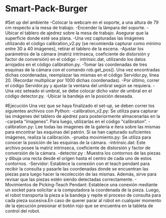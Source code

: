 # Smart-Pack-Burger
#Set up del ambiente
-Colocar la webcam en el soporte, a una altura de 79 cm respecto a la mesa de trabajo.
-Encender la lámpara del soporte.
-Ubicar el tablero de ajedrez sobre la mesa de trabajo. Asegurar que la superficie donde esté sea plana.
-Una vez capturadas las imágenes utilizando el código calibration_v2.py (se recomienda capturar como mínimo entre 30 a 40       imágenes), retirar el tablero de la escena.
-Ajustar los parámetros de la cámara (matriz intrínseca, coeficiente de distorsión y factor de conversión) en el código -       intrinsic.dat, utilizando los datos arrojados en el código calibration.py.
-Tomar las coordenadas de tres esquinas de la cámara con el comando rob.get_pos(). Una vez encontradas dichas coordenadas,       reemplazar las mismas en el código Servidor.py, línea 20. (Recordar multiplicar por 1000 dichas coordenadas).
-Por último, correr el código Servidor.py y ajustar la ventana del umbral según se requiera.
-Una vez seteado el umbral, se debe colocar dicho valor de umbral en el código detector.py.
-Ubicar la bandeja en la posición deseada.


#Ejecución
Una vez que se haya finalizado el set-up, se deben correr los siguientes archivos con Python:
-calibration_v2.py: Se utiliza para capturar las imágenes del tablero de ajedrez para posteriormente almacenarlas en la -carpeta “imagenes”. Para luego, utilizarlas en el código “calibration”.
-calibration.py: Lee todas las imagenes de la galeria e itera sobre las mismas para encontrar las esquinas del patrón. Si se han capturado suficientes imágenes, realiza la calibración.
-prueba movimiento.py: Se utiliza para conocer la posición de las esquinas de la cámara.
-intrinsic.dat: Este archivo posee la matriz intrínseca, coeficiente de distorsión y factor de conversión de la cámara.
-detector.py : Muestra los contornos de las piezas y dibuja una recta desde el origen hasta el centro de cada uno de estos contornos.
-Servidor: Establece la conexión con el teach pendant para recibir la consulta y pasarle las coordenadas donde se encuentran las piezas para luego hacer la recolección de las mismas. Además,  sirve para revisar que las piezas estén siendo detectadas correctamente.
-Movimientos de Picking-Teach Pendant: Establece una conexión mediante un socket para solicitar a la computadora la coordenada de la pieza. Luego, el robot transporta la pieza a la bandeja y repite el proceso de consulta para cada pieza sucesiva.En caso de querer parar al robot en cualquier momento de la ejecución presionar el botón rojo que se encuentra en la  tableta de control del robot.
